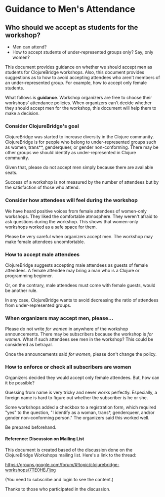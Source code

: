 # Guidance to Men's Attendance

## Who should we accept as students for the workshop?
- Men can attend?
- How to accept students of under-represented groups only? Say, only women?

This document provides guidance on whether we should accept men as students for ClojureBridge workshops.
Also, this document provides suggestions as to how to avoid accepting attendees who aren't members of an under-represented group.
For example, how to accept only female students.

What follows is __guidance__. Workshop organizers are free to choose their workshops' attendance policies.
When organizers can't decide whether they should accept men for the workshop, this document will help them to make a decision.


### Consider ClojureBridge's goal

ClojureBridge was started to increase diversity in the Clojure community.
ClojureBridge is for people who belong to under-represented groups such as women, trans\*\*, genderqueer, or gender non-conforming.
There may be other groups we should identify as under-represented in Clojure community.

Given that, please do not accept men simply because there are available seats.

Success of a workshop is not measured by the number of attendees but by the satisfaction of those who attend.


### Consider how attendees will feel during the workshop

We have heard positive voices from female attendees of women-only workshops.
They liked the comfortable atmosphere. They weren't afraid to ask questions during the workshop.
This shows that women-only workshops worked as a safe space for them.

Please be very careful when organizers accept men.
The workshop may make female attendees uncomfortable.


### How to accept male attendees

ClojureBridge suggests accepting male attendees as guests of female attendees.
A female attendee may bring a man who is a Clojure or programming beginner.

Or, on the contrary, male attendees must come with female guests, would be another rule.

In any case, ClojureBridge wants to avoid decreasing the ratio of attendees from under-represented groups.


### When organizers may accept men, please...

Please do not write *for women* in anywhere of the workshop announcements.
There may be subscribers because the workshop is *for women*.
What if such attendees see men in the workshop?
This could be considered as betrayal.

Once the announcements said *for women*, please don't change the policy.


### How to enforce or check all subscribers are women

Organizers decided they would accept only female attendees.
But, how can it be possible?

Guessing from name is very tricky and never works perfectly.
Especially, a foreign name is hard to figure out whether the subscriber is he or she.

Some workshops added a checkbox to a registration form, which required "yes" to
the question, "I identify as a woman, trans\*, genderqueer, and/or gender non-conforming person."
The organizers said this worked well.

Be prepared beforehand.


#### Reference: Discussion on Mailing List

This document is created based of the discussion done on the ClojureBridge Workshops mailing list.
Here's a link to the thread:

<https://groups.google.com/forum/#!topic/clojurebridge-workshops/7TE0HEJ1jxg>

(You need to subscribe and login to see the content.)

Thanks to those who participated in the discussion.
